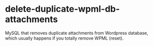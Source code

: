 # delete-duplicate-wpml-db-attachments
MySQL that removes duplicate attachments from Wordpress database, which usually happens if you totally remove WPML (reset).  
